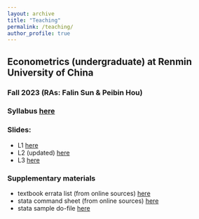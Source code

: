 ```yaml
---
layout: archive
title: "Teaching"
permalink: /teaching/
author_profile: true
---
```


## Econometrics (undergraduate) at Renmin University of China
### Fall 2023 (RAs: Falin Sun & Peibin Hou)

### Syllabus [here](/files/syllabus_econometrics_23fall.pdf)

### Slides:
- L1 [here](/files/L1.pdf)
- L2 (updated) [here](/files/L2_updated.pdf)
- L3 [here](/files/L3.pdf)
 
### Supplementary materials
- textbook errata list (from online sources) [here](/files/ErrataList.pdf)
- stata command sheet (from online sources) [here](/files/StataSheets.pdf)
- stata sample do-file [here](/files/sample.do)


